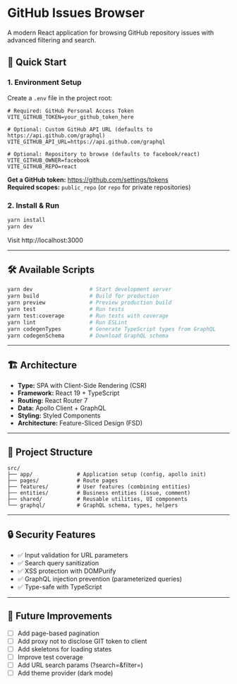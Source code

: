 # GitHub Issues Browser

A modern React application for browsing GitHub repository issues with advanced filtering and search.

## 🚀 Quick Start

### 1. Environment Setup

Create a `.env` file in the project root:

```env
# Required: GitHub Personal Access Token
VITE_GITHUB_TOKEN=your_github_token_here

# Optional: Custom GitHub API URL (defaults to https://api.github.com/graphql)
VITE_GITHUB_API_URL=https://api.github.com/graphql

# Optional: Repository to browse (defaults to facebook/react)
VITE_GITHUB_OWNER=facebook
VITE_GITHUB_REPO=react
```

**Get a GitHub token:** https://github.com/settings/tokens  
**Required scopes:** `public_repo` (or `repo` for private repositories)

### 2. Install & Run

```bash
yarn install
yarn dev
```

Visit http://localhost:3000

---

## 🛠️ Available Scripts

```bash
yarn dev                  # Start development server
yarn build                # Build for production
yarn preview              # Preview production build
yarn test                 # Run tests
yarn test:coverage        # Run tests with coverage
yarn lint                 # Run ESLint
yarn codegenTypes         # Generate TypeScript types from GraphQL
yarn codegenSchema        # Download GraphQL schema
```

---

## 🏗️ Architecture

- **Type:** SPA with Client-Side Rendering (CSR)
- **Framework:** React 19 + TypeScript
- **Routing:** React Router 7
- **Data:** Apollo Client + GraphQL
- **Styling:** Styled Components
- **Architecture:** Feature-Sliced Design (FSD)

---

## 📁 Project Structure

```
src/
├── app/              # Application setup (config, apollo init)
├── pages/            # Route pages
├── features/         # User features (combining entities)
├── entities/         # Business entities (issue, comment)
├── shared/           # Reusable utilities, UI components
└── graphql/          # GraphQL schema, types, helpers
```

---

## 🔒 Security Features

- ✅ Input validation for URL parameters
- ✅ Search query sanitization
- ✅ XSS protection with DOMPurify
- ✅ GraphQL injection prevention (parameterized queries)
- ✅ Type-safe with TypeScript

---

## 📝 Future Improvements

- [ ] Add page-based pagination
- [ ] Add proxy not to disclose GIT token to client
- [ ] Add skeletons for loading states
- [ ] Improve test coverage
- [ ] Add URL search params (?search=&filter=)
- [ ] Add theme provider (dark mode)
